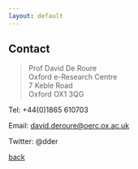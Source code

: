```yaml
---
layout: default
---
```


## Contact

> Prof David De Roure  
> Oxford e-Research Centre  
> 7 Keble Road  
> Oxford OX1 3QG

Tel: +44(0)1865 610703

Email: david.deroure@oerc.ox.ac.uk

Twitter: @dder


[back](./)
